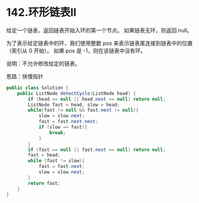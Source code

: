 # 142.环形链表II

给定一个链表，返回链表开始入环的第一个节点。 如果链表无环，则返回 null。

为了表示给定链表中的环，我们使用整数 pos 来表示链表尾连接到链表中的位置（索引从 0 开始）。 如果 pos 是 -1，则在该链表中没有环。

说明：不允许修改给定的链表。

思路：快慢指针
```java
public class Solution {
    public ListNode detectCycle(ListNode head) {
        if (head == null || head.next == null) return null;
        ListNode fast = head, slow = head;
        while(fast != null && fast.next != null){
            slow = slow.next;
            fast = fast.next.next;
            if (slow == fast){
                break;
            }
        }
        if (fast == null || fast.next == null) return null;
        fast = head;
        while (fast != slow){
            fast = fast.next;
            slow = slow.next;
        }
        return fast;
    }
}
```